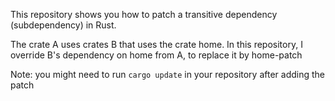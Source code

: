 This repository shows you how to patch a transitive dependency (subdependency) in Rust.

The crate A uses crates B that uses the crate home. In this repository, I override B's dependency on home from A, to replace it by home-patch

Note: you might need to run `cargo update` in your repository after adding the patch
